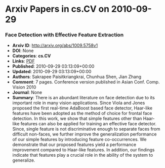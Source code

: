 # Arxiv Papers in cs.CV on 2010-09-29
### Face Detection with Effective Feature Extraction
- **Arxiv ID**: http://arxiv.org/abs/1009.5758v1
- **DOI**: None
- **Categories**: **cs.CV**
- **Links**: [PDF](http://arxiv.org/pdf/1009.5758v1)
- **Published**: 2010-09-29 03:13:09+00:00
- **Updated**: 2010-09-29 03:13:09+00:00
- **Authors**: Sakrapee Paisitkriangkrai, Chunhua Shen, Jian Zhang
- **Comment**: 7 pages. Conference version published in Asian Conf. Comp. Vision
  2010
- **Journal**: None
- **Summary**: There is an abundant literature on face detection due to its important role in many vision applications. Since Viola and Jones proposed the first real-time AdaBoost based face detector, Haar-like features have been adopted as the method of choice for frontal face detection. In this work, we show that simple features other than Haar-like features can also be applied for training an effective face detector. Since, single feature is not discriminative enough to separate faces from difficult non-faces, we further improve the generalization performance of our simple features by introducing feature co-occurrences. We demonstrate that our proposed features yield a performance improvement compared to Haar-like features. In addition, our findings indicate that features play a crucial role in the ability of the system to generalize.




